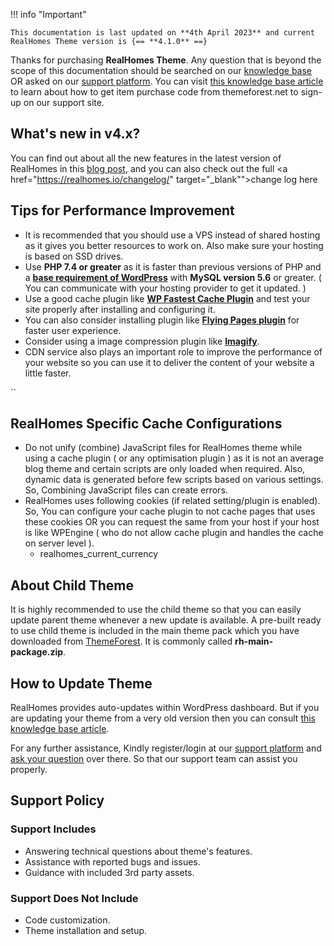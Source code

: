 !!! info "Important"

    This documentation is last updated on **4th April 2023** and current RealHomes Theme version is {== **4.1.0** ==}

Thanks for purchasing **RealHomes Theme**. Any question that is beyond the scope of this documentation should be searched on our <a target="_blank" href="https://support.inspirythemes.com/">knowledge base</a> OR asked on our <a target="_blank" href="https://support.inspirythemes.com/login-register/">support platform</a>. You can visit <a target="_blank" href="https://support.inspirythemes.com/knowledgebase/how-to-get-themeforest-item-purchase-code/">this knowledge base article</a> to learn about how to get item purchase code from themeforest.net to sign-up on our support site.

## What's new in v4.x?

You can find out about all the new features in the latest version of RealHomes in this <a target="_blank" href="https://inspirythemes.com/realhomes-v4-0-0-ultra-design/">blog post</a>, and you can also check out the full <a href="https://realhomes.io/changelog/" target="_blank"">change log here</a>

## Tips for Performance Improvement
* It is recommended that you should use a VPS instead of shared hosting as it gives you better resources to work on. Also make sure your hosting is based on SSD drives.
* Use **PHP 7.4 or greater** as it is faster than previous versions of PHP and a <strong><a href="https://wordpress.org/about/requirements/" target="_blank">base requirement of WordPress</a></strong> with **MySQL version 5.6** or greater. ( You can communicate with your hosting provider to get it updated. )
* Use a good cache plugin like <strong><a href="https://wordpress.org/plugins/wp-fastest-cache/" target="_blank">WP Fastest Cache Plugin</a></strong> and test your site properly after installing and configuring it. 
* You can also consider installing plugin like  <strong><a href="https://wordpress.org/plugins/flying-pages/" target="_blank">Flying Pages plugin</a></strong> for faster user experience.
* Consider using a image compression plugin like <strong><a href="https://wordpress.org/plugins/imagify/" target="_blank">Imagify</a></strong>.
* CDN service also plays an important role to improve the performance of your website so you can use it to deliver the content of your website a little faster.

``
## RealHomes Specific Cache Configurations

* Do not unify (combine) JavaScript files for RealHomes theme while using a cache plugin ( or any optimisation plugin ) as it is not an average blog theme and certain scripts are only loaded when required. Also, dynamic data is generated before few scripts based on various settings. So, Combining JavaScript files can create errors.
* RealHomes uses following cookies (if related setting/plugin is enabled). So, You can configure your cache plugin to not cache pages that uses these cookies OR you can request the same from your host if your host is like WPEngine ( who do not allow cache plugin and handles the cache on server level ).
    - realhomes_current_currency

## About Child Theme

It is highly recommended to use the child theme so that you can easily update parent theme whenever a new update is available. A pre-built ready to use child theme is included in the main theme pack which you have downloaded from <a target="_blank" href="https://themeforest.net/downloads">ThemeForest</a>. It is commonly called **rh-main-package.zip**.

## How to Update Theme
RealHomes provides auto-updates within WordPress dashboard. But if you are updating your theme from a very old version then you can consult <a target="_blank" href="https://support.inspirythemes.com/knowledgebase/how-to-update-realhomes-theme-to-the-latest-version/">this knowledge base article</a>.

For any further assistance, Kindly register/login at our <a target="_blank" href="https://support.inspirythemes.com/login-register/">support platform</a> and <a target="_blank" href="https://support.inspirythemes.com/ask-question/">ask your question</a> over there. So that our support team can assist you properly.

## Support Policy

### **Support Includes**

- Answering technical questions about theme's features.
- Assistance with reported bugs and issues.
- Guidance with included 3rd party assets.

### **Support Does Not Include**

- Code customization.
- Theme installation and setup.